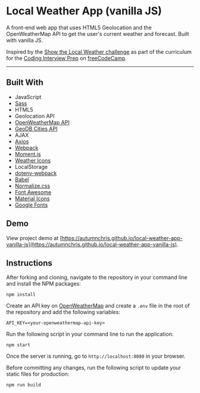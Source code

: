 # Local Weather App (vanilla JS)

A front-end web app that uses HTML5 Geolocation and the OpenWeatherMap API to get the user's current weather and forecast. Built with vanilla JS.

Inspired by the [Show the Local Weather challenge](https://learn.freecodecamp.org/coding-interview-prep/take-home-projects/show-the-local-weather) as part of the curriculum for the [Coding Interview Prep](https://www.freecodecamp.org/learn/coding-interview-prep) on [freeCodeCamp](https://www.freecodecamp.org).

---

## Built With
* JavaScript
* [Sass](http://sass-lang.com)
* HTML5
* Geolocation API
* [OpenWeatherMap API](https://openweathermap.org)
* [GeoDB Cities API](https://rapidapi.com/wirefreethought/api/geodb-cities)
* AJAX
* [Axios](https://axios-http.com)
* [Webpack](https://webpack.js.org)
* [Moment.js](https://momentjs.com)
* [Weather Icons](https://erikflowers.github.io/weather-icons)
* LocalStorage
* [dotenv-webpack](https://github.com/mrsteele/dotenv-webpack)
* [Babel](https://babeljs.io)
* [Normalize.css](https://necolas.github.io/normalize.css)
* [Font Awesome](https://fontawesome.com)
* [Material Icons](https://fonts.google.com/icons)
* [Google Fonts](https://fonts.google.com)

## Demo

View project demo at [https://autumnchris.github.io/local-weather-app-vanilla-js](https://autumnchris.github.io/local-weather-app-vanilla-js).

## Instructions

After forking and cloning, navigate to the repository in your command line and install the NPM packages:
```
npm install
```

Create an API key on [OpenWeatherMap](https://openweathermap.org) and create a `.env` file in the root of the repository and add the following variables:
```
API_KEY=<your-openweathermap-api-key>
```

Run the following script in your command line to run the application:
```
npm start
```

Once the server is running, go to `http://localhost:8080` in your browser.

Before committing any changes, run the following script to update your static files for production:
```
npm run build
```
